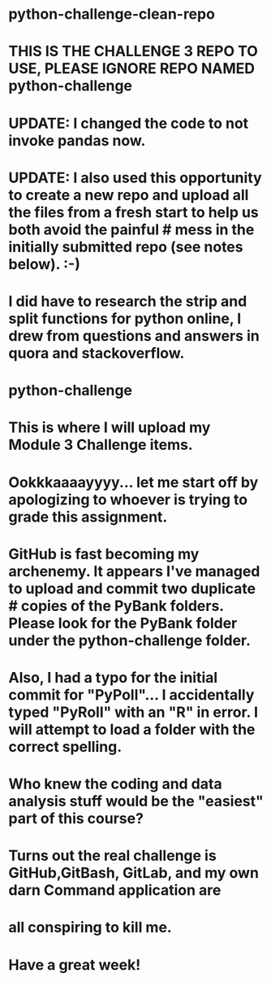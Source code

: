 # python-challenge-clean-repo
# THIS IS THE CHALLENGE 3 REPO TO USE, PLEASE IGNORE REPO NAMED python-challenge
#
# UPDATE: I changed the code to not invoke pandas now.
# UPDATE: I also used this opportunity to create a new repo and upload all the files from a fresh start to help us both avoid the painful # mess in the initially submitted repo (see notes below).  :-)
# I did have to research the strip and split functions for python online, I drew from questions and answers in quora and stackoverflow.
#
# 
#
# python-challenge
# This is where I will upload my Module 3 Challenge items.
#
# Ookkkaaaayyyy... let me start off by apologizing to whoever is trying to grade this assignment.
# GitHub is fast becoming my archenemy.  It appears I've managed to upload and commit two duplicate # copies of the PyBank folders.  Please look for the PyBank folder under the python-challenge folder.
# Also, I had a typo for the initial commit for "PyPoll"... I accidentally typed "PyRoll" with an "R" in error.  I will attempt to load a folder with the correct spelling.
# Who knew the coding and data analysis stuff would be the "easiest" part of this course? 
# Turns out the real challenge is GitHub,GitBash, GitLab, and my own darn Command application are 
# all conspiring to kill me.
# Have a great week!
